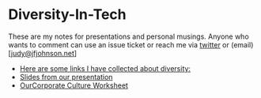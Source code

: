 # Diversity-In-Tech

These are my notes for presentations and personal musings.
Anyone who wants to comment can use an issue ticket or reach me via [twitter](http://twitter.com/miz_j) or (email)[judy@jfjohnson.net]

* [Here are some links I have collected about diversity:](https://github.com/judyj/Diversity-In-Tech/blob/master/references.md)
* [Slides from our presentation](https://github.com/judyj/Diversity-In-Tech/blob/master/Lead%20the%20Charge.pdf)
* [OurCorporate Culture Worksheet](https://github.com/judyj/Diversity-In-Tech/blob/master/CorporateCultureWorksheet.pdf)

